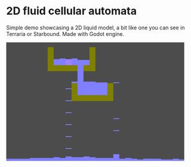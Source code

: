 2D fluid cellular automata
=============================

Simple demo showcasing a 2D liquid model, a bit like one you can see in Terraria or Starbound.
Made with Godot engine.

![Screenshot](screenshot.png)
